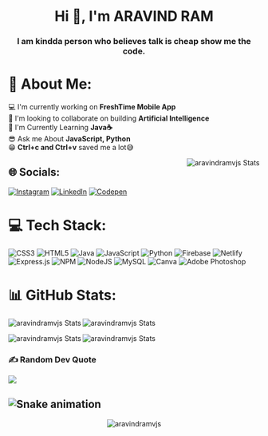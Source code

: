 
<h1 align="center">Hi 👋, I'm ARAVIND RAM</h1>
<h3 align="center">I am kindda person who believes talk is cheap show me the code.</h3>

# 💫 About Me:
💻 I'm currently working on **FreshTime Mobile App**<br>
🤼 I'm looking to collaborate on building **Artificial Intelligence**<br>
🌱 I'm Currently Learning **Java☕**<br>
😎 Ask me About **JavaScript, Python**<br>
😁 **Ctrl+c and Ctrl+v** saved me a lot😅<br>

<p><img align="right" src="https://user-images.githubusercontent.com/74038190/212741999-016fddbd-617a-4448-8042-0ecf907aea25.gif" alt="aravindramvjs Stats" /></p>


## 🌐 Socials:
[![Instagram](https://img.shields.io/badge/Instagram-%23E4405F.svg?logo=Instagram&logoColor=white)](https://instagram.com/aravindramvjs) [![LinkedIn](https://img.shields.io/badge/LinkedIn-%230077B5.svg?logo=linkedin&logoColor=white)](https://linkedin.com/in/aravindram21) [![Codepen](https://img.shields.io/badge/Codepen-000000?style=for-the-badge&logo=codepen&logoColor=white)](https://codepen.io/@aravindramvjs) 

# 💻 Tech Stack:
![CSS3](https://img.shields.io/badge/css3-%231572B6.svg?style=for-the-badge&logo=css3&logoColor=white) ![HTML5](https://img.shields.io/badge/html5-%23E34F26.svg?style=for-the-badge&logo=html5&logoColor=white) ![Java](https://img.shields.io/badge/java-%23ED8B00.svg?style=for-the-badge&logo=java&logoColor=white) ![JavaScript](https://img.shields.io/badge/javascript-%23323330.svg?style=for-the-badge&logo=javascript&logoColor=%23F7DF1E) ![Python](https://img.shields.io/badge/python-3670A0?style=for-the-badge&logo=python&logoColor=ffdd54) ![Firebase](https://img.shields.io/badge/firebase-%23039BE5.svg?style=for-the-badge&logo=firebase) ![Netlify](https://img.shields.io/badge/netlify-%23000000.svg?style=for-the-badge&logo=netlify&logoColor=#00C7B7) ![Express.js](https://img.shields.io/badge/express.js-%23404d59.svg?style=for-the-badge&logo=express&logoColor=%2361DAFB) ![NPM](https://img.shields.io/badge/NPM-%23000000.svg?style=for-the-badge&logo=npm&logoColor=white) ![NodeJS](https://img.shields.io/badge/node.js-6DA55F?style=for-the-badge&logo=node.js&logoColor=white) ![MySQL](https://img.shields.io/badge/mysql-%2300f.svg?style=for-the-badge&logo=mysql&logoColor=white) ![Canva](https://img.shields.io/badge/Canva-%2300C4CC.svg?style=for-the-badge&logo=Canva&logoColor=white) ![Adobe Photoshop](https://img.shields.io/badge/adobephotoshop-%2331A8FF.svg?style=for-the-badge&logo=adobephotoshop&logoColor=white)
# 📊 GitHub Stats:
<p><img align="left" src="https://github-readme-streak-stats.herokuapp.com/?user=aravindramvjs&theme=city_light&hide_border=false" alt="aravindramvjs Stats" /></p>
<p><img align="center" src="https://github-readme-stats.vercel.app/api?username=aravindramvjs&theme=city_light&hide_border=false&include_all_commits=true&count_private=true" alt="aravindramvjs Stats" /></p>
<p><img align="left" src="https://github-readme-stats.vercel.app/api/top-langs/?username=aravindramvjs&theme=city_light&hide_border=false&include_all_commits=true&count_private=true&layout=compact" alt="aravindramvjs Stats" /></p>
<p><img align="center" src="https://github-contributor-stats.vercel.app/api?username=aravindramvjs&limit=5&theme=onestar&combine_all_yearly_contributions=true" alt="aravindramvjs Stats" /></p>

### ✍️ Random Dev Quote
![](https://quotes-github-readme.vercel.app/api?type=horizontal&theme=light)

![Snake animation](https://github.com/aravindramvjs/aravindramvjs/blob/output/github-contribution-grid-snake.svg)
---

<p align="center"> <img src="https://visitcount.itsvg.in/api?id=aravindramvjs&icon=6&color=1" alt="aravindramvjs" /> </p>

